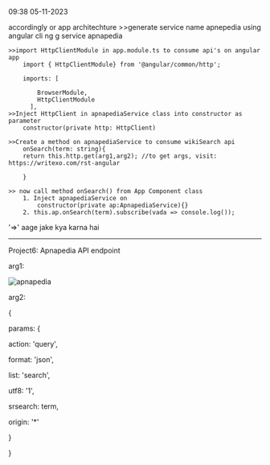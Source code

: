 09:38 05-11-2023

accordingly or app architechture
	>>generate service name apnepedia using angular cli
		ng g service apnapedia

	>>import HttpClientModule in app.module.ts to consume api's on angular app
		import { HttpClientModule} from '@angular/common/http';
		
		imports: [

		    BrowserModule,
		    HttpClientModule
		  ],
	>>Inject HttpClient in apnapediaService class into constructor as parameter
		constructor(private http: HttpClient)

	>>Create a method on apnapediaService to consume wikiSearch api
		onSearch(term: string){
		return this.http.get(arg1,arg2); //to get args, visit: https://writexo.com/rst-angular
		
		}

	>> now call method onSearch() from App Component class
		1. Inject apnapediaService on 
			constructor(private ap:ApnapediaService){}
		2. this.ap.onSearch(term).subscribe(vada => console.log()); 
 '=>' aage jake kya karna hai  




________________________________________________________________________________
Project6: Apnapedia API endpoint

arg1:

![apnapedia](https://github.com/GuptaReena/FSD/assets/151419809/1cbca9ef-fc58-4e45-8560-935b8f5294fd)


arg2:

{

  params: {

  action: 'query',

  format: 'json',

  list: 'search',

  utf8: '1',

  srsearch: term, 

  origin: '*'

  }

}


            
